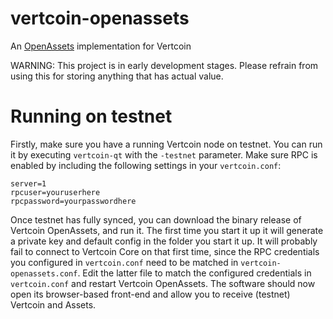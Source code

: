 # vertcoin-openassets
An [OpenAssets](https://github.com/OpenAssets/open-assets-protocol) implementation for Vertcoin

WARNING: This project is in early development stages. Please refrain from using this for storing anything that has actual value.

# Running on testnet

Firstly, make sure you have a running Vertcoin node on testnet. You can run it by executing `vertcoin-qt` with the `-testnet` parameter. Make sure RPC is enabled by including the following settings in your `vertcoin.conf`:

```
server=1
rpcuser=youruserhere
rpcpassword=yourpasswordhere
```

Once testnet has fully synced, you can download the binary release of Vertcoin OpenAssets, and run it. The first time you start it up it will generate a private key and default config in the folder you start it up. It will probably fail to connect to Vertcoin Core on that first time, since the RPC credentials you configured in `vertcoin.conf` need to be matched in `vertcoin-openassets.conf`. Edit the latter file to match the configured credentials in `vertcoin.conf` and restart Vertcoin OpenAssets. The software should now open its browser-based front-end and allow you to receive (testnet) Vertcoin and Assets.
